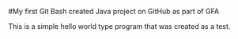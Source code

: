 #My first Git Bash created Java project on GitHub as part of GFA

This is a simple hello world type program that was created as a test.
